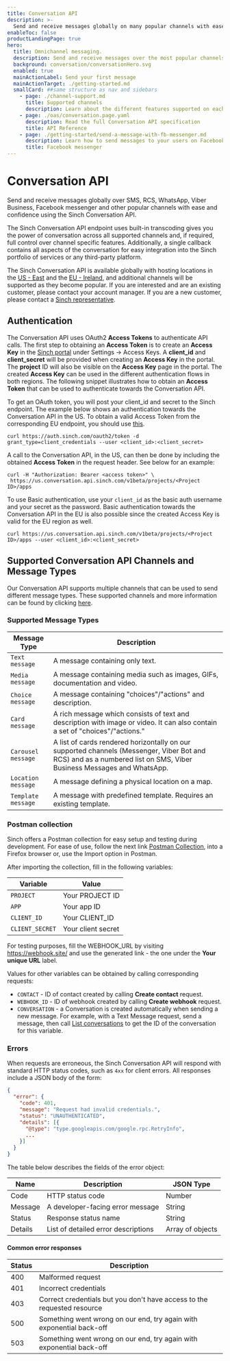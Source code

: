 ```yaml
---
title: Conversation API
description: >-
  Send and receive messages globally on many popular channels with ease and confidence when using the Sinch Conversation API.
enableToc: false
productLandingPage: true
hero:
  title: Omnichannel messaging.
  description: Send and receive messages over the most popular channels in the world using the Conversation API.
  background: conversation/conversationHero.svg
  enabled: true
  mainActionLabel: Send your first message
  mainActionTarget: ./getting-started.md
  smallCard: ##same structure as nav and sidebars
    - page: ./channel-support.md
      title: Supported channels
      description: Learn about the different features supported on each channel.
    - page: ./oas/conversation.page.yaml
      description: Read the full Conversation API specification
      title: API Reference
    - page: ./getting-started/send-a-message-with-fb-messenger.md
      description: Learn how to send messages to your users on Facebook messenger
      title: Facebook messenger
---
```


# Conversation API

Send and receive messages globally over SMS, RCS, WhatsApp, Viber Business, Facebook messenger and other popular channels with ease and confidence using the Sinch Conversation API.

The Sinch Conversation API endpoint uses built-in transcoding gives you the power of conversation across all supported channels and, if required, full control over channel specific features. Additionally, a single callback contains all aspects of the conversation for easy integration into the Sinch portfolio of services or any third-party platform.

The Sinch Conversation API is available globally with hosting locations in the [US - East](https://us.conversation.api.sinch.com) and the [EU - Ireland](https://eu.conversation.api.sinch.com), and additional channels will be supported as they become popular. If you are interested and are an existing customer, please contact your account manager. If you are a new customer, please contact a [Sinch representative](https://www.sinch.com/contact-us/).

## Authentication

The Conversation API uses OAuth2 **Access Tokens** to authenticate API calls. The first step to obtaining an **Access Token** is to create an **Access Key** in the [Sinch portal](https://dashboard.sinch.com/settings/access-keys) under Settings -> Access Keys. A **client_id** and **client_secret** will be provided when creating an **Access Key** in the portal. The **project** ID will also be visible on the **Access Key** page in the portal. The created **Access Key** can be used in the different authentication flows in both regions. The following snippet illustrates how to obtain an **Access Token** that can be used to authenticate towards the Conversation API.

To get an OAuth token, you will post your client_id and secret to the Sinch endpoint. The example below shows an authentication towards the Conversation API in the US. To obtain a valid Access Token from the corresponding EU endpoint, you should use [this](https://eu.auth.sinch.com/oauth2/token).

```shell
curl https://auth.sinch.com/oauth2/token -d grant_type=client_credentials --user <client_id>:<client_secret>
```

A call to the Conversation API, in the US, can then be done by including the obtained **Access Token** in the request header. See below for an example:

```shell
curl -H "Authorization: Bearer <access token>" \
 https://us.conversation.api.sinch.com/v1beta/projects/<Project ID>/apps
```

To use Basic authentication, use your `client_id` as the basic auth username and your secret as the password. Basic authentication towards the Conversation API in the EU is also possible since the created Access Key is valid for the EU region as well.

```shell
curl https://us.conversation.api.sinch.com/v1beta/projects/<Project ID>/apps --user <client_id>:<client_secret>
```

## Supported Conversation API Channels and Message Types

Our Conversation API supports multiple channels that can be used to send different message types. These supported channels and more information can be found by clicking [here](https://developers.sinch.com/docs/channel-support).

### Supported Message Types

| Message Type | Description |
| ------------ | ----------- |
| `Text message` | A message containing only text. |
| `Media message` | A message containing media such as images, GIFs, documentation and video. |
| `Choice message` | A message containing "choices"/"actions" and description. |
| `Card message` | A rich message which consists of text and description with image or video. It can also contain a set of "choices"/"actions." |
| `Carousel message` | A list of cards rendered horizontally on our supported channels (Messenger, Viber Bot and RCS) and as a numbered list on SMS, Viber Business Messages and WhatsApp. |
| `Location message` | A message defining a physical location on a map. |
| `Template message` | A message with predefined template. Requires an existing template. |

### Postman collection

Sinch offers a Postman collection for easy setup and testing during development. For ease of use, follow the next link [Postman Collection](https://www.getpostman.com/collections/79a07a7d299afe46658b), into a Firefox browser or, use the Import option in Postman.

After importing the collection, fill in the following variables:

| Variable | Value |
| -------- | ----- |
| `PROJECT` | Your PROJECT ID |
| `APP` | Your app ID |
| `CLIENT_ID` | Your CLIENT_ID |
| `CLIENT_SECRET` | Your client secret |

For testing purposes, fill the WEBHOOK_URL by visiting <https://webhook.site/> and use the generated link - the one under the **Your unique URL** label.

Values for other variables can be obtained by calling corresponding requests:

- `CONTACT` - ID of contact created by calling **Create contact** request.
- `WEBHOOK_ID` - ID of webhook created by calling **Create webhook** request.
- `CONVERSATION` - a Conversation is created automatically when sending a new message. For example, with a Text Message request, send a message, then call [List conversations](https://developers.sinch.com/reference#conversation_listconversations) to get the ID of the conversation for this variable.

### Errors

When requests are erroneous, the Sinch Conversation API will respond with standard HTTP status codes, such as `4xx` for client errors. All responses include a JSON body of the form:

```json
{
  "error": {
    "code": 401,
    "message": "Request had invalid credentials.",
    "status": "UNAUTHENTICATED",
    "details": [{
      "@type": "type.googleapis.com/google.rpc.RetryInfo",
      ...
    }]
  }
}
```

The table below describes the fields of the error object:

| Name    | Description                         | JSON Type        |
| ------- | ----------------------------------- | ---------------- |
| Code    | HTTP status code                    | Number           |
| Message | A developer-facing error message    | String           |
| Status  | Response status name                | String           |
| Details | List of detailed error descriptions | Array of objects |

#### Common error responses

| Status | Description                                                             |
| ------ | ----------------------------------------------------------------------- |
| 400    | Malformed request                                                       |
| 401    | Incorrect credentials                                                   |
| 403    | Correct credentials but you don't have access to the requested resource |
| 500    | Something went wrong on our end, try again with exponential back-off    |
| 503    | Something went wrong on our end, try again with exponential back-off    |

